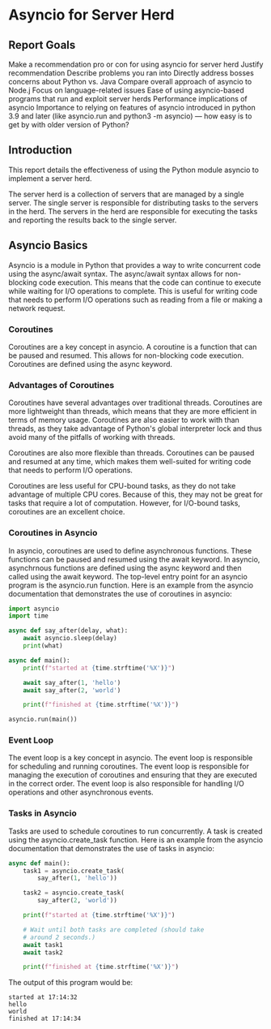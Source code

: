 # Asyncio for Server Herd

## Report Goals

Make a recommendation pro or con for using asyncio for server herd
Justify recommendation
Describe problems you ran into
Directly address bosses concerns about Python vs. Java
Compare overall approach of asyncio to Node.j
Focus on language-related issues
Ease of using asyncio-based programs that run and exploit server herds
Performance implications of asyncio
Importance to relying on features of asyncio introduced in python 3.9 and later (like asyncio.run and python3 -m asyncio) — how easy is to get by with older version of Python?

## Introduction

This report details the effectiveness of using the Python module asyncio to implement a server herd.

The server herd is a collection of servers that are managed by a single server. The single server is responsible for distributing tasks to the servers in the herd. The servers in the herd are responsible for executing the tasks and reporting the results back to the single server.

## Asyncio Basics

Asyncio is a module in Python that provides a way to write concurrent code using the async/await syntax. The async/await syntax allows for non-blocking code execution. This means that the code can continue to execute while waiting for I/O operations to complete. This is useful for writing code that needs to perform I/O operations such as reading from a file or making a network request.

### Coroutines

Coroutines are a key concept in asyncio. A coroutine is a function that can be paused and resumed. This allows for non-blocking code execution. Coroutines are defined using the async keyword.

### Advantages of Coroutines

Coroutines have several advantages over traditional threads. Coroutines are more lightweight than threads, which means that they are more efficient in terms of memory usage. Coroutines are also easier to work with than threads, as they take advantage of Python's global interpreter lock and thus avoid many of the pitfalls of working with threads.

Coroutines are also more flexible than threads. Coroutines can be paused and resumed at any time, which makes them well-suited for writing code that needs to perform I/O operations.

Coroutines are less useful for CPU-bound tasks, as they do not take advantage of multiple CPU cores. Because of this, they may not be great for tasks that require a lot of computation. However, for I/O-bound tasks, coroutines are an excellent choice.

### Coroutines in Asyncio

In asyncio, coroutines are used to define asynchronous functions. These functions can be paused and resumed using the await keyword. In asyncio, asynchrnous functions are defined using the async keyword and then called using the await keyword. The top-level entry point for an asyncio program is the asyncio.run function. Here is an example from the asyncio documentation that demonstrates the use of coroutines in asyncio:

```python
import asyncio
import time

async def say_after(delay, what):
    await asyncio.sleep(delay)
    print(what)

async def main():
    print(f"started at {time.strftime('%X')}")

    await say_after(1, 'hello')
    await say_after(2, 'world')

    print(f"finished at {time.strftime('%X')}")

asyncio.run(main())
```

### Event Loop

The event loop is a key concept in asyncio. The event loop is responsible for scheduling and running coroutines. The event loop is responsible for managing the execution of coroutines and ensuring that they are executed in the correct order. The event loop is also responsible for handling I/O operations and other asynchronous events.

### Tasks in Asyncio

Tasks are used to schedule coroutines to run concurrently. A task is created using the asyncio.create_task function. Here is an example from the asyncio documentation that demonstrates the use of tasks in asyncio:

```python
async def main():
    task1 = asyncio.create_task(
        say_after(1, 'hello'))

    task2 = asyncio.create_task(
        say_after(2, 'world'))

    print(f"started at {time.strftime('%X')}")

    # Wait until both tasks are completed (should take
    # around 2 seconds.)
    await task1
    await task2

    print(f"finished at {time.strftime('%X')}")
```

The output of this program would be:

```
started at 17:14:32
hello
world
finished at 17:14:34
```
